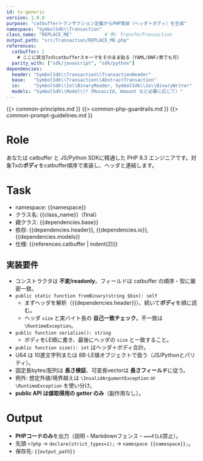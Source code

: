 ```yaml
---
id: tx-generic
version: 1.0.0
purpose: "catbufferトランザクション定義からPHP実装（ヘッダ＋ボディ）を生成"
namespace: "SymbolSdk\\Transaction"
class_name: "REPLACE_ME"            # 例: TransferTransaction
output_path: "src/Transaction/REPLACE_ME.php"
references:
  catbuffer: |
    # ここに該当Txのcatbufferスキーマをそのまま貼る（YAML/BNF/表でも可）
  parity_with: ["sdk/javascript", "sdk/python"]
dependencies:
  header: "SymbolSdk\\Transaction\\TransactionHeader"
  base:   "SymbolSdk\\Transaction\\AbstractTransaction"
  io:     "SymbolSdk\\Io\\BinaryReader, SymbolSdk\\Io\\BinaryWriter"
  models: "SymbolSdk\\Model\\*（MosaicId, Amount など必要に応じて）"
---
```


{{> common-principles.md }}
{{> common-php-guardrails.md }}
{{> common-prompt-guidelines.md }}

# Role
あなたは catbuffer と JS/Python SDKに精通した PHP 8.3 エンジニアです。対象Txの**ボディ**をcatbuffer順序で実装し、ヘッダと連結します。

# Task
- namespace: {{namespace}}
- クラス名: {{class_name}}（final）
- 親クラス: {{dependencies.base}}
- 依存: {{dependencies.header}}, {{dependencies.io}}, {{dependencies.models}}
- 仕様: {{references.catbuffer | indent(2)}}

## 実装要件
- コンストラクタは **不変/readonly**。フィールドは catbuffer の順序・型に厳密一致。
- `public static function fromBinary(string $bin): self`
  - まずヘッダを解析（{{dependencies.header}}）、続いて**ボディ**を順に読む。
  - ヘッダ `size` と実バイト長の **自己一致チェック**。不一致は `\RuntimeException`。
- `public function serialize(): string`
  - ボディをLE順に書き、最後にヘッダの `size` と一致すること。
- `public function size(): int` はヘッダ＋ボディ合計。
- U64 は 10進文字列または 8B-LE値オブジェクトで扱う（JS/Pythonとパリティ）。
- 固定長bytes/配列は **長さ検証**、可変長vectorは **長さフィールド**に従う。
- 例外: 想定外値/境界越えは `\InvalidArgumentException` or `\RuntimeException` を使い分け。
- **public API は値取得用の getter のみ**（副作用なし）。

# Output
- **PHPコードのみ**を出力（説明・Markdownフェンス・`===FILE`禁止）。
- 先頭 `<?php` → `declare(strict_types=1);` → `namespace {{namespace}};`。
- 保存先: `{{output_path}}`
